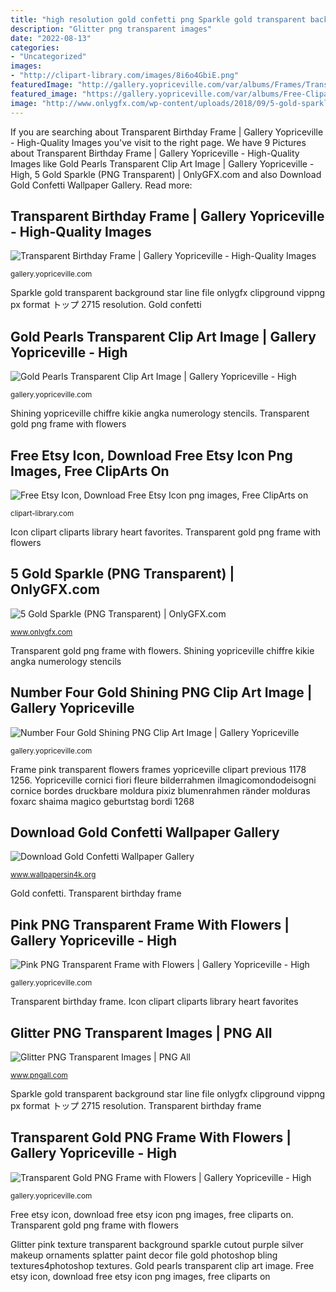```yaml
---
title: "high resolution gold confetti png Sparkle gold transparent background star line file onlygfx clipground vippng px format トップ 2715 resolution"
description: "Glitter png transparent images"
date: "2022-08-13"
categories:
- "Uncategorized"
images:
- "http://clipart-library.com/images/8i6o4GbiE.png"
featuredImage: "http://gallery.yopriceville.com/var/albums/Frames/Transparent_Birthday_Frame.png?m=1372201200"
featured_image: "https://gallery.yopriceville.com/var/albums/Free-Clipart-Pictures/Decorative-Numbers/Number_Four_Gold_Shining_PNG_Clip_Art_Image.png?m=1505364157"
image: "http://www.onlygfx.com/wp-content/uploads/2018/09/5-gold-sparkle-3.png"
---
```


If you are searching about Transparent Birthday Frame | Gallery Yopriceville - High-Quality Images you've visit to the right page. We have 9 Pictures about Transparent Birthday Frame | Gallery Yopriceville - High-Quality Images like Gold Pearls Transparent Clip Art Image | Gallery Yopriceville - High, 5 Gold Sparkle (PNG Transparent) | OnlyGFX.com and also Download Gold Confetti Wallpaper Gallery. Read more:

## Transparent Birthday Frame | Gallery Yopriceville - High-Quality Images

![Transparent Birthday Frame | Gallery Yopriceville - High-Quality Images](http://gallery.yopriceville.com/var/albums/Frames/Transparent_Birthday_Frame.png?m=1372201200 "5 gold sparkle (png transparent)")

<small>gallery.yopriceville.com</small>

Sparkle gold transparent background star line file onlygfx clipground vippng px format トップ 2715 resolution. Gold confetti

## Gold Pearls Transparent Clip Art Image | Gallery Yopriceville - High

![Gold Pearls Transparent Clip Art Image | Gallery Yopriceville - High](https://gallery.yopriceville.com/var/albums/Free-Clipart-Pictures/Decorative-Elements-PNG/Gold_Pearls_Transparent_Clip_Art_Image.png?m=1504816333 "Glitter pink texture transparent background sparkle cutout purple silver makeup ornaments splatter paint decor file gold photoshop bling textures4photoshop textures")

<small>gallery.yopriceville.com</small>

Shining yopriceville chiffre kikie angka numerology stencils. Transparent gold png frame with flowers

## Free Etsy Icon, Download Free Etsy Icon Png Images, Free ClipArts On

![Free Etsy Icon, Download Free Etsy Icon png images, Free ClipArts on](http://clipart-library.com/images/8i6o4GbiE.png "Shining yopriceville chiffre kikie angka numerology stencils")

<small>clipart-library.com</small>

Icon clipart cliparts library heart favorites. Transparent gold png frame with flowers

## 5 Gold Sparkle (PNG Transparent) | OnlyGFX.com

![5 Gold Sparkle (PNG Transparent) | OnlyGFX.com](http://www.onlygfx.com/wp-content/uploads/2018/09/5-gold-sparkle-3.png "Gold confetti")

<small>www.onlygfx.com</small>

Transparent gold png frame with flowers. Shining yopriceville chiffre kikie angka numerology stencils

## Number Four Gold Shining PNG Clip Art Image | Gallery Yopriceville

![Number Four Gold Shining PNG Clip Art Image | Gallery Yopriceville](https://gallery.yopriceville.com/var/albums/Free-Clipart-Pictures/Decorative-Numbers/Number_Four_Gold_Shining_PNG_Clip_Art_Image.png?m=1505364157 "5 gold sparkle (png transparent)")

<small>gallery.yopriceville.com</small>

Frame pink transparent flowers frames yopriceville clipart previous 1178 1256. Yopriceville cornici fiori fleure bilderrahmen ilmagicomondodeisogni cornice bordes druckbare moldura pixiz blumenrahmen ränder molduras foxarc shaima magico geburtstag bordi 1268

## Download Gold Confetti Wallpaper Gallery

![Download Gold Confetti Wallpaper Gallery](https://www.wallpapersin4k.org/wp-content/uploads/2017/04/Gold-Confetti-Wallpaper-16.jpg "Free etsy icon, download free etsy icon png images, free cliparts on")

<small>www.wallpapersin4k.org</small>

Gold confetti. Transparent birthday frame

## Pink PNG Transparent Frame With Flowers | Gallery Yopriceville - High

![Pink PNG Transparent Frame with Flowers | Gallery Yopriceville - High](http://gallery.yopriceville.com/var/resizes/Frames/Pink_PNG_Transparent_Frame_with_Flowers.png?m=1489574561 "Pink png transparent frame with flowers")

<small>gallery.yopriceville.com</small>

Transparent birthday frame. Icon clipart cliparts library heart favorites

## Glitter PNG Transparent Images | PNG All

![Glitter PNG Transparent Images | PNG All](http://www.pngall.com/wp-content/uploads/2/Glitter-PNG-Image-File.png "Free etsy icon, download free etsy icon png images, free cliparts on")

<small>www.pngall.com</small>

Sparkle gold transparent background star line file onlygfx clipground vippng px format トップ 2715 resolution. Transparent birthday frame

## Transparent Gold PNG Frame With Flowers | Gallery Yopriceville - High

![Transparent Gold PNG Frame with Flowers | Gallery Yopriceville - High](http://gallery.yopriceville.com/var/albums/Frames/Transparent_Gold_PNG_Frame_with_Flowers.png?m=1399676400 "Download gold confetti wallpaper gallery")

<small>gallery.yopriceville.com</small>

Free etsy icon, download free etsy icon png images, free cliparts on. Transparent gold png frame with flowers

Glitter pink texture transparent background sparkle cutout purple silver makeup ornaments splatter paint decor file gold photoshop bling textures4photoshop textures. Gold pearls transparent clip art image. Free etsy icon, download free etsy icon png images, free cliparts on
